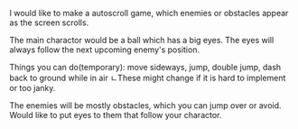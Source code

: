 I would like to make a autoscroll game, which enemies or obstacles appear as the screen scrolls.

The main charactor would be a ball which has a big eyes. The eyes will always follow the next upcoming enemy's position.

Things you can do(temporary): move sideways, jump, double jump, dash back to ground while in air
 ㄴThese might change if it is hard to implement or too janky.
 
The enemies will be mostly obstacles, which you can jump over or avoid. Would like to put eyes to them that follow your charactor.
